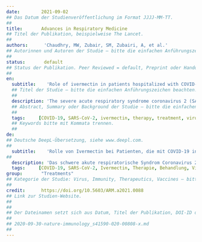 ```yaml
---
date:        2021-09-02
## Das Datum der Studienveröffentlichung im Format JJJJ-MM-TT.
##
title:       Advances in Respiratory Medicine 
## Titel der Publikation, beispielweise The Lancet.
##
authors:      'Chaudhry, MW, Zubair, SM, Zubairi, A, et al.'
## Autorinnen und Autoren der Studie – bitte die einfachen Anführungszeichen beachten!
##
status:       default
## Status der Publikation. Peer Reviewed = default, Preprint oder Handout (Thesenpapier)
##
en:
  subtitle:    'Role of ivermectin in patients hospitalized with COVID-19: a systematic review of literature'
  ## Titel der Studie – bitte die einfachen Anführungszeichen beachten!
  ##
  description: 'The severe acute respiratory syndrome coronavirus 2 (SARS-CoV-2) has affected almost every country in the world since De-cember 2019. Despite the efforts of the human race to combat the virus, we are still looking for an evidence-based permanent cure for the disease. Ivermectin has recently emerged as one of the therapies having a beneficial effect on COVID-19. Ivermectin, owing to its properties, continues to be a possible treatment against the COVID-19 disease. Already being a mainstream drug with minimal adverse effects, it garners valid consideration. It’s use in hospitalized patients, randomized controlled trials, and observational studies has also supported its implementation. In this article, we have reviewed recent studies and explored the effectiveness of ivermectin in hospitalized COVID-19 patients.'
  ## Abstract, Summary oder Background der Studie – bitte die einfachen Anführungszeichen beachten!
  ##
  tags:     [COVID-19, SARS-CoV-2, ivermectin, therapy, treatment, virus]
  ## Keywords bitte mit Kommata trennen.
  ##
de: 
## Deutsche DeepL-Übersetzung, siehe www.deepl.com.
##
  subtitle:    'Rolle von Ivermectin bei Patienten, die mit COVID-19 ins Krankenhaus eingeliefert werden: eine systematische Überprüfung der Literatur'
##
  description: 'Das schwere akute respiratorische Syndrom Coronavirus 2 (SARS-CoV-2) hat seit Dezember 2019 fast alle Länder der Welt befallen. Trotz der Bemühungen der Menschheit, das Virus zu bekämpfen, sind wir immer noch auf der Suche nach einem evidenzbasierten, dauerhaften Heilmittel für diese Krankheit. Ivermectin hat sich in jüngster Zeit als eine der Therapien erwiesen, die eine positive Wirkung auf COVID-19 haben. Ivermectin ist aufgrund seiner Eigenschaften nach wie vor ein mögliches Mittel gegen die COVID-19-Krankheit. Da es bereits ein gängiges Medikament mit minimalen Nebenwirkungen ist, wird es zu Recht in Betracht gezogen. Seine Anwendung bei hospitalisierten Patienten, randomisierte kontrollierte Studien und Beobachtungsstudien haben ebenfalls für seinen Einsatz gesprochen. In diesem Artikel haben wir die jüngsten Studien überprüft und die Wirksamkeit von Ivermectin bei hospitalisierten COVID-19-Patienten untersucht.'
  tags:     [COVID-19, SARS-CoV-2, Ivermectin, Therapie, Behandlung, Virus]
group:       "Treatments"
## Kategorie der Studie: Virus, Immunity, Therapeutics, Vaccines – bitte die Anführungszeichen beachten!
##
credit:      https://doi.org/10.5603/ARM.a2021.0088
## Link zur Studien-Website.
##
##
## Der Dateinamen setzt sich aus Datum, Titel der Publikation, DOI-ID der Studie (nach dem letzten Slash) und der Dateiendung zusammen. Bitte den Unterstrich vor der DOI-ID beachten!
##
## 2020-09-30-nature-immunology_s41590-020-00808-x.md
##
---
```

<object data="{{ page.link }}" style='height:calc(100vh - 400px); width: 100%' type='application/pdf'></object>
